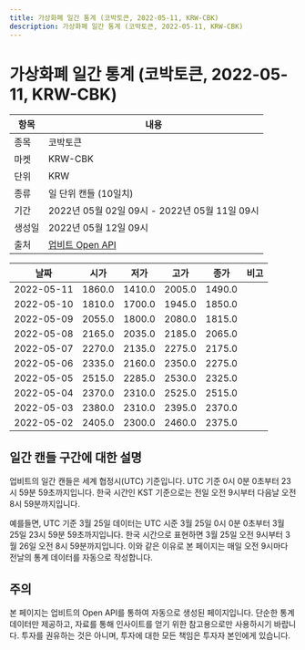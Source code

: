 ```yaml
---
title: 가상화폐 일간 통계 (코박토큰, 2022-05-11, KRW-CBK)
description: 가상화폐 일간 통계 (코박토큰, 2022-05-11, KRW-CBK)
---
```



가상화폐 일간 통계 (코박토큰, 2022-05-11, KRW-CBK)
===

|항목|내용|
|--|--|
|종목|코박토큰|
|마켓|KRW-CBK|
|단위|KRW|
|종류|일 단위 캔들 (10일치)|
|기간|2022년 05월 02일 09시 - 2022년 05월 11일 09시|
|생성일|2022년 05월 12일 09시|
|출처|[업비트 Open API](https://docs.upbit.com)|


|날짜|시가|저가|고가|종가|비고|
|--|--|--|--|--|--|
|2022-05-11|1860.0|1410.0|2005.0|1490.0|    |
|2022-05-10|1810.0|1700.0|1945.0|1850.0|    |
|2022-05-09|2055.0|1800.0|2080.0|1815.0|    |
|2022-05-08|2165.0|2035.0|2185.0|2065.0|    |
|2022-05-07|2270.0|2135.0|2275.0|2175.0|    |
|2022-05-06|2335.0|2160.0|2350.0|2275.0|    |
|2022-05-05|2515.0|2285.0|2530.0|2325.0|    |
|2022-05-04|2370.0|2310.0|2525.0|2515.0|    |
|2022-05-03|2380.0|2310.0|2395.0|2370.0|    |
|2022-05-02|2405.0|2300.0|2460.0|2375.0|    |


일간 캔들 구간에 대한 설명
---


업비트의 일간 캔들은 세계 협정시(UTC) 기준입니다. 
UTC 기준 0시 0분 0초부터 23시 59분 59초까지입니다. 
한국 시간인 KST 기준으로는 전일 오전 9시부터 다음날 오전 8시 59분까지입니다. 


예를들면, UTC 기준 3월 25일 데이터는 UTC 시준 3월 25일 0시 0분 0초부터 3월 25일 23시 59분 59초까지입니다. 
한국 시간으로 표현하면 3월 25일 오전 9시부터 3월 26일 오전 8시 59분까지입니다. 
이와 같은 이유로 본 페이지는 매일 오전 9시마다 전날의 통계 데이터를 자동으로 작성합니다. 


주의
---


본 페이지는 업비트의 Open API를 통하여 자동으로 생성된 페이지입니다. 
단순한 통계 데이터만 제공하고, 자료를 통해 인사이트를 얻기 위한 참고용으로만 사용하시기 바랍니다. 
투자를 권유하는 것은 아니며, 투자에 대한 모든 책임은 투자자 본인에게 있습니다. 
